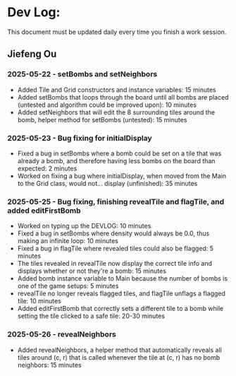 # Dev Log:

This document must be updated daily every time you finish a work session.

## Jiefeng Ou

### 2025-05-22 - setBombs and setNeighbors
- Added Tile and Grid constructors and instance variables: 15 minutes
- Added setBombs that loops through the board until all bombs are placed (untested and algorithm could be improved upon): 10 minutes
- Added setNeighbors that will edit the 8 surrounding tiles around the bomb, helper method for setBombs (untested): 15 minutes

### 2025-05-23 - Bug fixing for initialDisplay
- Fixed a bug in setBombs where a bomb could be set on a tile that was already a bomb, and therefore having less bombs on the board than expected: 2 minutes
- Worked on fixing a bug where initialDisplay, when moved from the Main to the Grid class, would not... display (unfinished): 35 minutes

### 2025-05-25 - Bug fixing, finishing revealTile and flagTile, and added editFirstBomb
- Worked on typing up the DEVLOG: 10 minutes
- Fixed a bug in setBombs where density would always be 0.0, thus making an infinite loop: 10 minutes
- Fixed a bug in flagTile where revealed tiles could also be flagged: 5 minutes
- The tiles revealed in revealTile now display the correct tile info and displays whether or not they're a bomb: 15 minutes
- Added bomb instance variable to Main because the number of bombs is one of the game setups: 5 minutes
- revealTile no longer reveals flagged tiles, and flagTile unflags a flagged tile: 10 minutes
- Added editFirstBomb that correctly sets a different tile to a bomb while setting the tile clicked to a safe tile: 20-30 minutes

### 2025-05-26 - revealNeighbors
- Added revealNeighbors, a helper method that automatically reveals all tiles around (c, r) that is called whenever the tile at (c, r) has no bomb neighbors: 15 minutes
